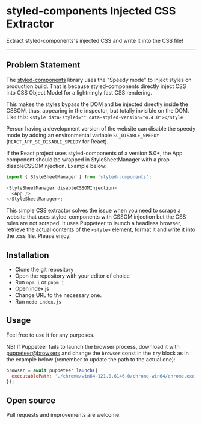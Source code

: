 # styled-components Injected CSS Extractor

Extract styled-components's injected CSS and write it into the CSS file!

---

## Problem Statement

The [styled-components](https://styled-components.com) library uses the "Speedy mode" to inject styles on production build. That is because styled-components directly inject CSS into CSS Object Model for a lightningly fast CSS rendering.

This makes the styles bypass the DOM and be injected directly inside the CSSOM, thus, appearing in the inspector, but totally invisible on the DOM. Like this: `<style data-styled="" data-styled-version="4.4.0"></style`

Person having a development version of the website can disable the speedy mode by adding an environmental variable `SC_DISABLE_SPEEDY` (`REACT_APP_SC_DISABLE_SPEEDY` for React).

If the React project uses styled-components of a version 5.0+, the App component should be wrapped in StyleSheetManager with a prop disableCSSOMInjection. Example below:

```javascript
import { StyleSheetManager } from 'styled-components';

<StyleSheetManager disableCSSOMInjection>
  <App />
</StyleSheetManager>;
```

This simple CSS extractor solves the issue when you need to scrape a website that uses styled-components with CSSOM injection but the CSS rules are not scraped. It uses Puppeteer to launch a headless browser, retrieve the actual contents of the `<style>` element, format it and write it into the .css file. Please enjoy!

## Installation

- Clone the git repository
- Open the repository with your editor of choice
- Run `npm i` or `pnpm i`
- Open index.js
- Change URL to the necessary one.
- Run `node index.js`

## Usage

Feel free to use it for any purposes.

NB! If Puppeteer fails to launch the browser process, download it with [puppeteer@browsers](https://www.npmjs.com/package/@puppeteer/browsers) and change the `browser` const in the `try` block as in the example below (remember to update the path to the actual one):

```javascript
browser = await puppeteer.launch({
  executablePath: './chrome/win64-121.0.6146.0/chrome-win64/chrome.exe',
});
```

## Open source

Pull requests and improvements are welcome.
